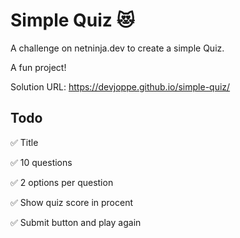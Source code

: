 # Simple Quiz 😻

A challenge on netninja.dev to create a simple Quiz.

A fun project!

Solution URL: https://devjoppe.github.io/simple-quiz/

## Todo

✅ Title

✅ 10 questions

✅ 2 options per question

✅ Show quiz score in procent

✅ Submit button and play again